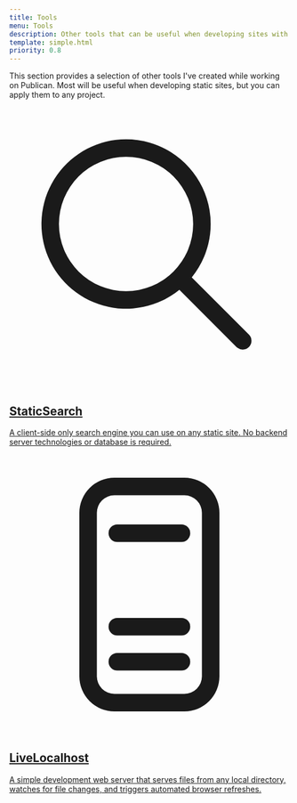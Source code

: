 ```yaml
---
title: Tools
menu: Tools
description: Other tools that can be useful when developing sites with the Publican static site generator.
template: simple.html
priority: 0.8
---
```


This section provides a selection of other tools I've created while working on Publican. Most will be useful when developing static sites, but you can apply them to any project.

<nav class="featurelist">

  <article>
    <a href="--ROOT--tools/staticsearch/">
      <svg xmlns="http://www.w3.org/2000/svg" viewBox="0 0 24 24"><path fill="currentColor" d="M10 2.75a7.25 7.25 0 0 1 5.63 11.82l4.9 4.9a.75.75 0 0 1-.98 1.13l-.08-.07-4.9-4.9A7.25 7.25 0 1 1 10 2.75Zm0 1.5a5.75 5.75 0 1 0 0 11.5 5.75 5.75 0 0 0 0-11.5Z"/></svg>
      <h2 class="nolink nomenu">StaticSearch</h2>
      <p>A client-side only search engine you can use on any static site. No backend server technologies or database is required.</p>
    </a>
  </article>

  <article>
    <a href="--ROOT--tools/livelocalhost/">
      <svg xmlns="http://www.w3.org/2000/svg" viewBox="0 0 24 24"><path fill="currentColor" d="M9.25 6a.75.75 0 0 0 0 1.5h5.5a.75.75 0 0 0 0-1.5h-5.5ZM8.5 17.75a.75.75 0 0 1 .75-.75h5.5a.75.75 0 0 1 0 1.5h-5.5a.75.75 0 0 1-.75-.75ZM9.25 14a.75.75 0 0 0 0 1.5h5.5a.75.75 0 0 0 0-1.5h-5.5ZM6 5a3 3 0 0 1 3-3h6a3 3 0 0 1 3 3v14a3 3 0 0 1-3 3H9a3 3 0 0 1-3-3V5Zm3-1.5A1.5 1.5 0 0 0 7.5 5v14A1.5 1.5 0 0 0 9 20.5h6a1.5 1.5 0 0 0 1.5-1.5V5A1.5 1.5 0 0 0 15 3.5H9Z"/></svg>
      <h2 class="nolink nomenu">LiveLocalhost</h2>
      <p>A simple development web server that serves files from any local directory, watches for file changes, and triggers automated browser refreshes.</p>
    </a>
  </article>

</nav>
